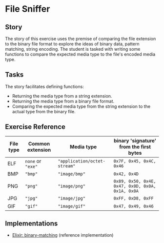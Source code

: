 # File Sniffer

## Story

The story of this exercise uses the premise of comparing the file extension to the binary file format to explore the ideas of binary data, pattern matching, string encoding. The student is tasked with writing some functions to compare the expected media type to the file's encoded media type.

## Tasks

The story facilitates defining functions:

- Returning the media type from a string extension.
- Returning the media type from a binary file format.
- Comparing the expected media type from the string extension to the actual type from the binary file.

## Exercise Reference

| File type | Common extension  | Media type                   | binary 'signature' from the first bytes          |
| --------- | ----------------- | ---------------------------- | ------------------------------------------------ |
| ELF       | `none` or `"exe"` | `"application/octet-stream"` | `0x7F, 0x45, 0x4C, 0x46`                         |
| BMP       | `"bmp"`           | `"image/bmp"`                | `0x42, 0x4D`                                     |
| PNG       | `"png"`           | `"image/png"`                | `0x89, 0x50, 0x4E, 0x47, 0x0D, 0x0A, 0x1A, 0x0A` |
| JPG       | `"jpg"`           | `"image/jpg"`                | `0xFF, 0xD8, 0xFF`                               |
| GIF       | `"gif"`           | `"image/gif"`                | `0x47, 0x49, 0x46`                               |

## Implementations

- [Elixir: binary-matching][implementation-elixir] (reference implementation)

[implementation-elixir]: ../../languages/elixir/exercises/concept/file-sniffer/.docs/instructions.md
